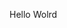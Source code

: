 Hello Wolrd
































































































































































































































































































































































































































































































































































































































































































































































































































































































































































































































































































































































































































































































































































































































































































































































































































































































































































































































































































































































































































































































































































































































































































































































































































































































































































































































































































